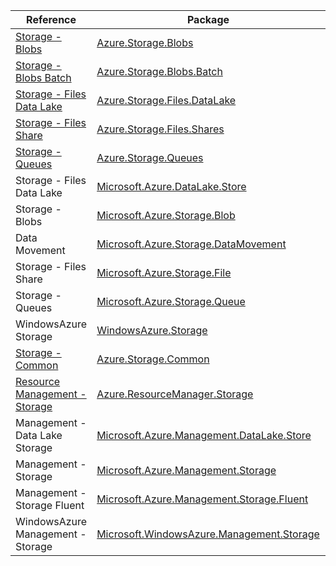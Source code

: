| Reference | Package | Source |
|---|---|---|
|[Storage - Blobs](storage.blobs-readme.md)|[Azure.Storage.Blobs](https://www.nuget.org/packages/Azure.Storage.Blobs)|[GitHub](https://github.com/Azure/azure-sdk-for-net/blob/main/sdk/storage/Azure.Storage.Blobs)|
|[Storage - Blobs Batch](storage.blobs.batch-readme.md)|[Azure.Storage.Blobs.Batch](https://www.nuget.org/packages/Azure.Storage.Blobs.Batch)|[GitHub](https://github.com/Azure/azure-sdk-for-net/blob/main/sdk/storage/Azure.Storage.Blobs.Batch)|
|[Storage - Files Data Lake](storage.files.datalake-readme.md)|[Azure.Storage.Files.DataLake](https://www.nuget.org/packages/Azure.Storage.Files.DataLake)|[GitHub](https://github.com/Azure/azure-sdk-for-net/blob/main/sdk/storage/Azure.Storage.Files.DataLake)|
|[Storage - Files Share](storage.files.shares-readme.md)|[Azure.Storage.Files.Shares](https://www.nuget.org/packages/Azure.Storage.Files.Shares)|[GitHub](https://github.com/Azure/azure-sdk-for-net/blob/main/sdk/storage/Azure.Storage.Files.Shares)|
|[Storage - Queues](storage.queues-readme.md)|[Azure.Storage.Queues](https://www.nuget.org/packages/Azure.Storage.Queues)|[GitHub](https://github.com/Azure/azure-sdk-for-net/blob/main/sdk/storage/Azure.Storage.Queues)|
|Storage - Files Data Lake|[Microsoft.Azure.DataLake.Store](https://www.nuget.org/packages/Microsoft.Azure.DataLake.Store)|[GitHub](https://github.com/Azure/azure-sdk-for-net)|
|Storage - Blobs|[Microsoft.Azure.Storage.Blob](https://www.nuget.org/packages/Microsoft.Azure.Storage.Blob)|[GitHub](https://github.com/Azure/azure-sdk-for-net)|
|Data Movement|[Microsoft.Azure.Storage.DataMovement](https://www.nuget.org/packages/Microsoft.Azure.Storage.DataMovement)|[GitHub](https://github.com/Azure/azure-sdk-for-net)|
|Storage - Files Share|[Microsoft.Azure.Storage.File](https://www.nuget.org/packages/Microsoft.Azure.Storage.File)|[GitHub](https://github.com/Azure/azure-sdk-for-net)|
|Storage - Queues|[Microsoft.Azure.Storage.Queue](https://www.nuget.org/packages/Microsoft.Azure.Storage.Queue)|[GitHub](https://github.com/Azure/azure-sdk-for-net)|
|WindowsAzure Storage|[WindowsAzure.Storage](https://www.nuget.org/packages/WindowsAzure.Storage)|[GitHub](https://github.com/Azure/azure-sdk-for-net)|
|[Storage - Common](storage.common-readme.md)|[Azure.Storage.Common](https://www.nuget.org/packages/Azure.Storage.Common)|[GitHub](https://github.com/Azure/azure-sdk-for-net/blob/main/sdk/storage/Azure.Storage.Common)|
|[Resource Management - Storage](resourcemanager.storage-readme.md)|[Azure.ResourceManager.Storage](https://www.nuget.org/packages/Azure.ResourceManager.Storage)|[GitHub](https://github.com/Azure/azure-sdk-for-net/blob/main/sdk/storage/Azure.ResourceManager.Storage)|
|Management - Data Lake Storage|[Microsoft.Azure.Management.DataLake.Store](https://www.nuget.org/packages/Microsoft.Azure.Management.DataLake.Store)|[GitHub](https://github.com/Azure/azure-sdk-for-net)|
|Management - Storage|[Microsoft.Azure.Management.Storage](https://www.nuget.org/packages/Microsoft.Azure.Management.Storage)|[GitHub](https://github.com/Azure/azure-sdk-for-net)|
|Management - Storage Fluent|[Microsoft.Azure.Management.Storage.Fluent](https://www.nuget.org/packages/Microsoft.Azure.Management.Storage.Fluent)|[GitHub](https://github.com/Azure/azure-sdk-for-net)|
|WindowsAzure Management - Storage|[Microsoft.WindowsAzure.Management.Storage](https://www.nuget.org/packages/Microsoft.WindowsAzure.Management.Storage)|[GitHub](https://github.com/Azure/azure-sdk-for-net)|
